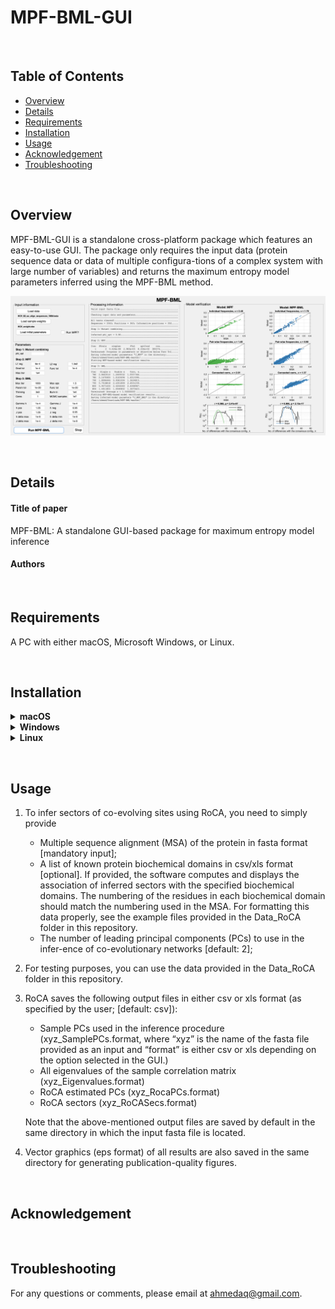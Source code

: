 # MPF-BML-GUI

&nbsp;
## Table of Contents
*  [Overview](#overview)
*  [Details](#details)
*  [Requirements](#requirements)
*  [Installation](#installation)
*  [Usage](#usage)
*  [Acknowledgement](#acknowledgement)
*  [Troubleshooting](#troubleshooting)

&nbsp;
## Overview
MPF-BML-GUI is a standalone cross-platform package which features an easy-to-use GUI. The package only requires the input data (protein sequence data or data of multiple configura-tions of a complex system with large number of variables) and returns the maximum entropy model parameters inferred using the MPF-BML method. 

![alt text][MPFBMLGUI]

[MPFBMLGUI]: https://github.com/ahmedaq/MPF-BML-GUI/blob/master/E2_fig_3.png "MPF_BML_GUI"

&nbsp;
## Details
#### Title of paper
MPF-BML: A standalone GUI-based package for maximum entropy model inference
#### Authors
<!-- Ahmed A. Quadeer, Matthew R. McKay, and Raymond H. Y. Louie -->

&nbsp;
## Requirements
A PC with either macOS, Microsoft Windows, or Linux.

&nbsp;
## Installation
<details>
  <summary>
    <b> macOS </b>
  </summary>  
&nbsp;

RocaNet can be installed using one of the following methods on macOS:

#### Method 1: Downloading MATLAB Runtime separately and running directly the RoCA app without any installation

1. Download and install the Macintosh version of the MATLAB Runtime for R2017b from the following link on the MathWorks website http://ssd.mathworks.com/supportfiles/downloads/R2017b/deployment_files/R2017b/installers/maci64/MCR_R2017b_maci64_installer.dmg. This will install MATLAB Runtime at /Applications/MATLAB/MATLAB_Runtime. Note that the RoCA application will not work with any older or newer version of the MATLAB Runtime.

2. Download this "RocaNet" repository. A folder named "RocaNet-master" will be made on your computer.

3. Go to /RocaNet-master/macos/ directory and run the RoCA app by double clicking “RocaNet” in this folder. This will open the GUI of the RoCA software.


#### Method 2: Using the MATLAB Runtime installer

1.	Download the installer "RocaNet_mcr" from http://bit.ly/rocanet_v1_mac (size: ~1 GB) and install the application by following the guidelines in the setup window as follows:
      * Make sure to install RocaNet in any folder other than the “Applications” folder (e.g., you can create a new folder on your Desktop or in Documents folder). In this tutorial, we assume that you made a folder “RoCA_dir” in your “Documents folder”.
      * Do not change the default installation folder ("Applications") of MATLAB runtime libraries. 
      * This will install RoCA_gui as well as MATLAB runtime libraries (required to run the app). This procedure may take 2 – 3 minutes on a standard computer.

2.	Run the installed app by double clicking “RocaNet” located in your newly created folder (/Documents/RoCA_dir/application/). This will open the GUI of the RocaNet software.
</details>

<details>
  <summary>
    <b> Windows </b>
  </summary>  
&nbsp;

RocaNet application can be installed using one of the following methods on Microsoft Windows OS:

#### Method 1: Downloading MATLAB Runtime separately and running directly the RoCA app without any installation

1.	Download and install the Windows version of the MATLAB Runtime for R2018a from the following link on the MathWorks website http://ssd.mathworks.com/supportfiles/downloads/R2018a/deployment_files/R2018a/installers/win64/MCR_R2018a_win64_installer.exe. This will install MATLAB Runtime in the Program Files directory. Note that the RoCA application will not work with any older or newer version of the MATLAB Runtime.

2. Download this "RocaNet" repository. A folder named "RocaNet-master" will be made on your computer.

3. Go to \RocaNet-master\windows\ directory and run the RoCA app by double clicking “RocaNet.exe” in this folder. This will open the GUI of the RoCA software. 
    
    Note that antivirus programs, if installed, may block running the software. If this problem arises (noticed for example in the case of Avast and F-secure antivirus), add the program in trusted applications and then run it.

#### Method 2: Using the MATLAB Runtime installer

1.	Download the installer "RocaNet_mcr" from http://bit.ly/rocanet_v1_win (size: ~1 GB) and install the application by following the guidelines in the setup window as follows:
      * Make sure to install RocaNet in any folder other than the “Program Files” folder (e.g., you can create a new folder on your Desktop or in Documents folder). In this tutorial, we assume that you made a folder “RoCA_dir” in your “Documents folder”.
      * Do not change the default installation folder (“Program Files”) of MATLAB runtime libraries. 
      * This will install RocaNet as well as MATLAB runtime libraries (required to run the app). This procedure may take 2 – 3 minutes on a standard computer.

2.	Run the installed app by double clicking “RocaNet.exe” located in your newly created folder (e.g.,\Documents\RoCA_dir\application\). This will open the GUI of the RocaNet software. 
    
    Note that antivirus programs, if installed, may block running the software. If this problem arises (noticed for example in the case of Avast and F-secure antivirus), add the program in trusted applications and then run it.

</details>

<details>
  <summary>
    <b> Linux </b>
  </summary>  
&nbsp;

RocaNet application can be installed using one of the following methods on Linux OS (tests have been done on CentOS Linux 7, Ubuntu 16.04 LTS and 18.04 LTS):

#### Method 1: Downloading MATLAB Runtime separately and running directly the RoCA app without any installation

1.	Download the Linux version of the MATLAB Runtime for R2018a from the following link on the MathWorks website: http://ssd.mathworks.com/supportfiles/downloads/R2018a/deployment_files/R2018a/installers/glnxa64/MCR_R2018a_glnxa64_installer.zip. 

      Unzip the downloaded zip file in a folder (e.g., MCR_downloaded). Open terminal, go to the directory of the downloaded zip file and type the following commands (admin password on user's computer required): 
      ```
      sudo chmod +x install
      ./install
      ```
      This will open the MATLAB Runtime setup window. Follow the guidelines in the setup window and install MATLAB Runtime in the directory /Documents/MATLAB_Runtime. Note that the RoCA application will not work with any older or newer version of the MATLAB Runtime.

2. Download this "RocaNet" repository. A folder named "RocaNet-master" will be made on your computer.
3. Open terminal and go to /RocaNet-master/Linux/ directory and type the following command (admin password on user's computer required): 
      ```
      sudo ./run_RocaNet.sh /home/UserName/Documents/MATLAB_Runtime/v94/
      ```
      where “UserName” is the name of the directory in which the Documents folder is located. This will open the GUI of the RocaNet software.

#### Method 2: Using the MATLAB Runtime installer

1.	Install the RocaNet application as follows:
      * Download the installer "RocaNet_mcr.install" from http://bit.ly/rocanet_v1_linux (size: ~1 GB) to a directory on your computer. Here onwards, we assume that you download it in the "Documents" folder.
      * Open terminal and go to the "Documents" folder and type the following command (admin password on user's computer required): 
      ```
      sudo chmod +x RocaNet_mcr.install
      ```
      * Go to the "Documents" folder, double click on the installer file “RocaNet_mcr.install”, and follow the guidelines in the setup window.
      * Please make sure to install RocaNet in any folder other than the system folders (e.g., you can create a new folder on your Desktop or in Documents folder). In this tutorial, we assume that you made a folder “RoCA_dir” in your “Documents folder”.
      * Install MATLAB Runtime in the directory /Documents/MATLAB_Runtime/.
      * This will install RocaNet as well as MATLAB runtime libraries (required to run the app). This procedure may take 2 – 3 minutes on a standard computer.

2.	To run the application, open terminal and go to the directory /Documents/RoCA_dir/application/ and type the following command (admin password on user's computer required): 
      ```
      sudo ./run_RocaNet.sh /home/UserName/Documents/MATLAB_Runtime/v94/
      ```
      where “UserName” is the name of the directory in which the Documents folder is located. This will open the GUI of the RocaNet software.
</details>


&nbsp;
## Usage

1.	To infer sectors of co-evolving sites using RoCA, you need to simply provide 
      * Multiple sequence alignment (MSA) of the protein in fasta format [mandatory input]; 
      * A list of known protein biochemical domains in csv/xls format [optional]. If provided, the software computes and displays the association of inferred sectors with the specified biochemical domains. The numbering of the residues in each biochemical domain should match the numbering used in the MSA. For formatting this data properly, see the example files provided in the Data_RoCA folder in this repository.
      * The number of leading principal components (PCs) to use in the infer-ence of co-evolutionary networks [default: 2];


2.	For testing purposes, you can use the data provided in the Data_RoCA folder in this repository.

3.	RoCA saves the following output files in either csv or xls format (as specified by the user; [default: csv]):
      * Sample PCs used in the inference procedure (xyz_SamplePCs.format, where “xyz” is the name of the fasta file provided as an input and “format” is either csv or xls depending on the option selected in the GUI.)
      * All eigenvalues of the sample correlation matrix (xyz_Eigenvalues.format)
      * RoCA estimated PCs (xyz_RocaPCs.format)
      * RoCA sectors (xyz_RoCASecs.format)

    Note that the above-mentioned output files are saved by default in the same directory in which the input fasta file is located.
    
4. Vector graphics (eps format) of all results are also saved in the same directory for generating publication-quality figures.

&nbsp;
## Acknowledgement

<!-- I would like to thank Neelkanth Kundu, Laureano Moreno Pozas, Muhammad Saqib Sohail, Syed Muhammad Umer Abdullah, Syed Faraz Ahmed, and Syed Awais Wahab Shah for providing useful comments/feedback and assisting in testing of RocaNet. -->

&nbsp;
## Troubleshooting
For any questions or comments, please email at ahmedaq@gmail.com. 
